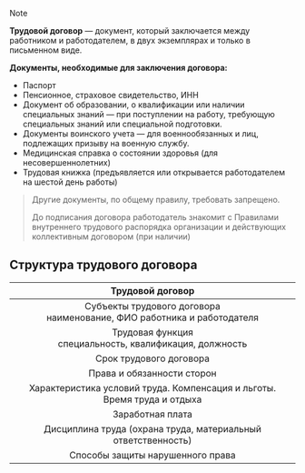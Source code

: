 > [!NOTE]
> **Трудовой договор** — документ, который заключается между работником и работодателем, в двух экземплярах и только в письменном виде.


**Документы, необходимые для заключения договора:**

- Паспорт
- Пенсионное, страховое свидетельство, ИНН
- Документ об образовании, о квалификации или наличии специальных знаний — при поступлении на работу, требующую специальных знаний или специальной подготовки.
- Документы воинского учета — для военнообязанных и лиц, подлежащих призыву на военную службу. 
- Медицинская справка о состоянии здоровья (для несовершеннолетних)
- Трудовая книжка (предъявляется или открывается работодателем на шестой день работы)

> Другие документы, по общему правилу, требовать запрещено.
> 
> До подписания договора работодатель знакомит с Правилами внутреннего трудового распорядка организации и действующих коллективным договором (при наличии)


## Структура трудового договора

| Трудовой договор                                                            |
| :-------------------------------------------------------------------------: |
| Субъекты трудового договора<br>наименование, ФИО работника и работодателя   |
| Трудовая функция<br>специальность, квалификация, должность                  |
| Срок трудового договора                                                     |
| Права и обязанности сторон                                                  |
| Характеристика условий труда. Компенсация и льготы. Время труда и отдыха    |
| Заработная плата                                                            |
| Дисциплина труда (охрана труда, материальный ответственность)               |
| Способы защиты нарушенного права                                            |
